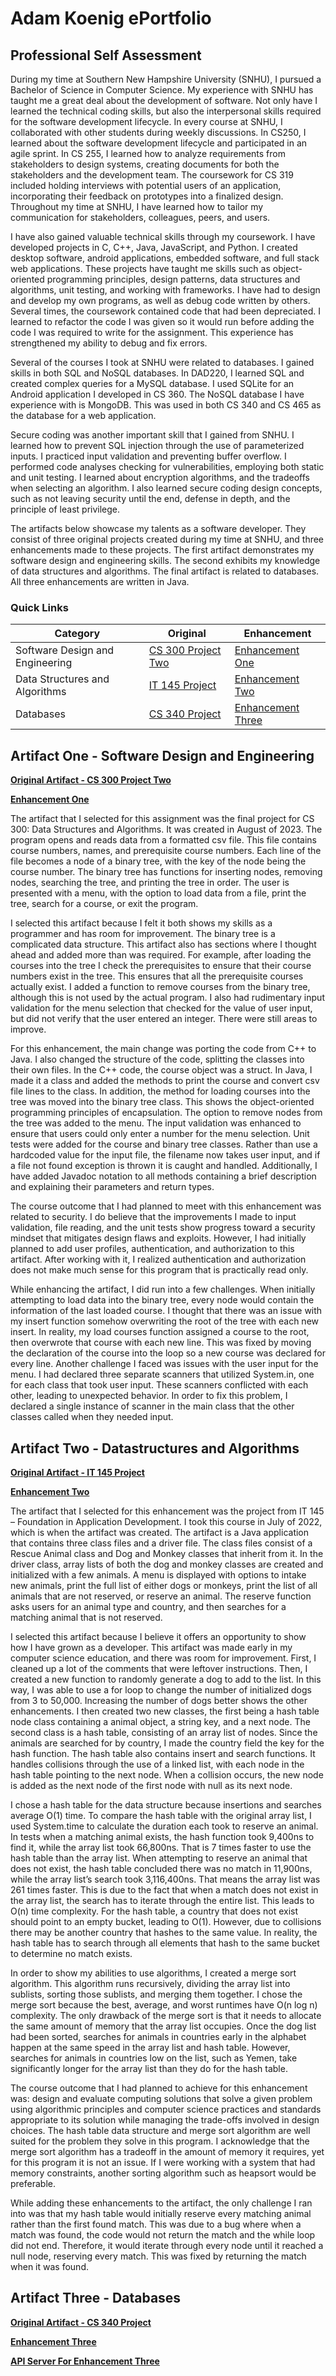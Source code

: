 # **Adam Koenig ePortfolio**

## Professional Self Assessment
During my time at Southern New Hampshire University (SNHU), I pursued a Bachelor of Science in Computer Science. My experience with SNHU has taught me a great deal about the development of software. Not only have I learned the technical coding skills, but also the interpersonal skills required for the software development lifecycle. In every course at SNHU, I collaborated with other students during weekly discussions. In CS250, I learned about the software development lifecycle and participated in an agile sprint. In CS 255, I learned how to analyze requirements from stakeholders to design systems, creating documents for both the stakeholders and the development team. The coursework for CS 319 included holding interviews with potential users of an application, incorporating their feedback on prototypes into a finalized design. Throughout my time at SNHU, I have learned how to tailor my communication for stakeholders, colleagues, peers, and users.

I have also gained valuable technical skills through my coursework. I have developed projects in C, C++, Java, JavaScript, and Python. I created desktop software, android applications, embedded software, and full stack web applications. These projects have taught me skills such as object-oriented programming principles, design patterns, data structures and algorithms, unit testing, and working with frameworks. I have had to design and develop my own programs, as well as debug code written by others. Several times, the coursework contained code that had been depreciated. I learned to refactor the code I was given so it would run before adding the code I was required to write for the assignment. This experience has strengthened my ability to debug and fix errors.

Several of the courses I took at SNHU were related to databases. I gained skills in both SQL and NoSQL databases. In DAD220, I learned SQL and created complex queries for a MySQL database. I used SQLite for an Android application I developed in CS 360. The NoSQL database I have experience with is MongoDB. This was used in both CS 340 and CS 465 as the database for a web application. 

Secure coding was another important skill that I gained from SNHU. I learned how to prevent SQL injection through the use of parameterized inputs. I practiced input validation and preventing buffer overflow. I performed code analyses checking for vulnerabilities, employing both static and unit testing. I learned about encryption algorithms, and the tradeoffs when selecting an algorithm. I also learned secure coding design concepts, such as not leaving security until the end, defense in depth, and the principle of least privilege. 

The artifacts below showcase my talents as a software developer. They consist of three original projects created during my time at SNHU, and three enhancements made to these projects. The first artifact demonstrates my software design and engineering skills. The second exhibits my knowledge of data structures and algorithms. The final artifact is related to databases. All three enhancements are written in Java.




### Quick Links
|Category     | Original | Enhancement |
|--------------|----------|------------ |
|Software Design and Engineering  |[CS 300 Project Two](https://github.com/akoenig4885/CS300)|[Enhancement One](https://github.com/akoenig4885/akoenig4885.github.io/tree/main/Enhancement%20One/CS499_Artifact_One)|
|Data Structures and Algorithms  | [IT 145 Project](https://github.com/akoenig4885/IT145)|[Enhancement Two](https://github.com/akoenig4885/akoenig4885.github.io/tree/main/CS%20499%20Artifact%20Two/Enchancement_Two)|
|Databases| [CS 340 Project](https://github.com/akoenig4885/CS340)| [Enhancement Three](https://github.com/akoenig4885/akoenig4885.github.io/tree/main/Enhancement%203) |

## Artifact One - Software Design and Engineering

**[Original Artifact - CS 300 Project Two](https://github.com/akoenig4885/CS300)**

**[Enhancement One](https://github.com/akoenig4885/akoenig4885.github.io/tree/main/Enhancement%20One/CS499_Artifact_One)**

The artifact that I selected for this assignment was the final project for CS 300: Data Structures and Algorithms. It was created in August of 2023. The program opens and reads data from a formatted csv file. This file contains course numbers, names, and prerequisite course numbers. Each line of the file becomes a node of a binary tree, with the key of the node being the course number. The binary tree has functions for inserting nodes, removing nodes, searching the tree, and printing the tree in order. The user is presented with a menu, with the option to load data from a file, print the tree, search for a course, or exit the program.

I selected this artifact because I felt it both shows my skills as a programmer and has room for improvement. The binary tree is a complicated data structure. This artifact also has  sections where I thought ahead and added more than was required. For example, after loading the courses into the tree I check the prerequisites to ensure that their course numbers exist in the tree. This ensures that all the prerequisite courses actually exist. I added a function to remove courses from the binary tree, although this is not used by the actual program. I also had rudimentary input validation for the menu selection that checked for the value of user input, but did not verify that the user entered an integer. There were still areas to improve. 

For this enhancement, the main change was porting the code from C++ to Java. I also changed the structure of the code, splitting the classes into their own files. In the C++ code, the course object was a struct. In Java, I made it a class and added the methods to print the course and convert csv file lines to the class. In addition, the method for loading courses into the tree was moved into the binary tree class. This shows the object-oriented programming principles of encapsulation. The option to remove nodes from the tree was added to the menu. The input validation was enhanced to ensure that users could only enter a number for the menu selection. Unit tests were added for the course and binary tree classes. Rather than use a hardcoded value for the input file, the filename now takes user input, and if a file not found exception is thrown it is caught and handled. Additionally, I have added Javadoc notation to all methods containing a brief description and explaining their parameters and return types.

The course outcome that I had planned to meet with this enhancement was related to security. I do believe that the improvements I made to input validation, file reading, and the unit tests show progress toward a security mindset that mitigates design flaws and exploits. However, I had initially planned to add user profiles, authentication, and authorization to this artifact. After working with it, I realized authentication and authorization does not make much sense for this program that is practically read only. 

While enhancing the artifact, I did run into a few challenges. When initially attempting to load data into the binary tree, every node would contain the information of the last loaded course. I thought that there was an issue with my insert function somehow overwriting the root of the tree with each new insert. In reality, my load courses function assigned a course to the root, then overwrote that course with each new line. This was fixed by moving the declaration of the course into the loop so a new course was declared for every line. Another challenge I faced was issues with the user input for the menu. I had declared three separate scanners that utilized System.in, one for each class that took user input. These scanners conflicted with each other, leading to unexpected behavior. In order to fix this problem, I declared a single instance of scanner in the main class that the other classes called when they needed input. 


## Artifact Two - Datastructures and Algorithms

**[Original Artifact - IT 145 Project](https://github.com/akoenig4885/IT145)**

**[Enhancement Two](https://github.com/akoenig4885/akoenig4885.github.io/tree/main/CS%20499%20Artifact%20Two/Enchancement_Two)**

The artifact that I selected for this enhancement was the project from IT 145 – Foundation in Application Development. I took this course in July of 2022, which is when the artifact was created. The artifact is a Java application that contains three class files and a driver file. The class files consist of a Rescue Animal class and Dog and Monkey classes that inherit from it. In the driver class, array lists of both the dog and monkey classes are created and initialized with a few animals. A menu is displayed with options to intake new animals, print the full list of either dogs or monkeys, print the list of all animals that are not reserved, or reserve an animal. The reserve function asks users for an animal type and country, and then searches for a matching animal that is not reserved. 

I selected this artifact because I believe it offers an opportunity to show how I have grown as a developer. This artifact was made early in my computer science education, and there was room for improvement. First, I cleaned up a lot of the comments that were leftover instructions. Then, I created a new function to randomly generate a dog to add to the list. In this way, I was able to use a for loop to change the number of initialized dogs from 3 to 50,000. Increasing the number of dogs better shows the other enhancements. I then created two new classes, the first being a hash table node class containing a animal object, a string key, and a next node. The second class is a hash table, consisting of an array list of nodes. Since the animals are searched for by country, I made the country field the key for the hash function. The hash table also contains insert and search functions. It handles collisions through the use of a linked list, with each node in the hash table pointing to the next node. When a collision occurs, the new node is added as the next node of the first node with null as its next node. 

I chose a hash table for the data structure because insertions and searches average O(1) time. To compare the hash table with the original array list, I used System.time to calculate the duration each took to reserve an animal. In tests when a matching animal exists, the hash function took 9,400ns to find it, while the array list took 66,800ns. That is 7 times faster to use the hash table than the array list. When attempting to reserve an animal that does not exist, the hash table concluded there was no match in 11,900ns, while the array list’s search took 3,116,400ns. That means the array list was 261 times faster. This is due to the fact that when a match does not exist in the array list, the search has to iterate through the entire list. This leads to O(n) time complexity. For the hash table, a country that does not exist should point to an empty bucket, leading to O(1). However, due to collisions there may be another country that hashes to the same value. In reality, the hash table has to search through all elements that hash to the same bucket to determine no match exists.

In order to show my abilities to use algorithms, I created a merge sort algorithm. This algorithm runs recursively, dividing the array list into sublists, sorting those sublists, and merging them together. I chose the merge sort because the best, average, and worst runtimes have O(n log n) complexity. The only drawback of the merge sort is that it needs to allocate the same amount of memory that the array list occupies. Once the dog list had been sorted, searches for animals in countries early in the alphabet happen at the same speed in the array list and hash table. However, searches for animals in countries low on the list, such as Yemen, take significantly longer for the array list than they do for the hash table.

The course outcome that I had planned to achieve for this enhancement was: design and evaluate computing solutions that solve a given problem using algorithmic principles and computer science practices and standards appropriate to its solution while managing the trade-offs involved in design choices.  The hash table data structure and merge sort algorithm are well suited for the problem they solve in this program. I acknowledge that the merge sort algorithm has a tradeoff in the amount of memory it requires, yet for this program it is not an issue. If I were working with a system that had memory constraints, another sorting algorithm such as heapsort would be preferable. 

While adding these enhancements to the artifact, the only challenge I ran into was that my hash table would initially reserve every matching animal rather than the first found match. This was due to a bug where when a match was found, the code would not return the match and the while loop did not end. Therefore, it would iterate through every node until it reached a null node, reserving every match. This was fixed by returning the match when it was found. 

## Artifact Three - Databases

**[Original Artifact - CS 340 Project](https://github.com/akoenig4885/CS340)**

**[Enhancement Three](https://github.com/akoenig4885/akoenig4885.github.io/tree/main/Enhancement%203)**

**[API Server For Enhancement Three](https://github.com/akoenig4885/akoenig4885.github.io/tree/main/API%20Server/demo/demo)**



